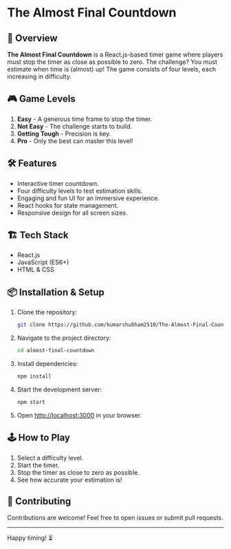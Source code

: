 # The Almost Final Countdown

## 🚀 Overview
**The Almost Final Countdown** is a React.js-based timer game where players must stop the timer as close as possible to zero. The challenge? You must estimate when time is (almost) up! The game consists of four levels, each increasing in difficulty.

## 🎮 Game Levels
1. **Easy** - A generous time frame to stop the timer.
2. **Not Easy** - The challenge starts to build.
3. **Getting Tough** - Precision is key.
4. **Pro** - Only the best can master this level!

## 🛠️ Features
- Interactive timer countdown.
- Four difficulty levels to test estimation skills.
- Engaging and fun UI for an immersive experience.
- React hooks for state management.
- Responsive design for all screen sizes.

## 🏗️ Tech Stack
- React.js
- JavaScript (ES6+)
- HTML & CSS

## 📦 Installation & Setup
1. Clone the repository:
   ```sh
   git clone https://github.com/kumarshubham2510/The-Almost-Final-Countdown.git
   ```
2. Navigate to the project directory:
   ```sh
   cd almost-final-countdown
   ```
3. Install dependencies:
   ```sh
   npm install
   ```
4. Start the development server:
   ```sh
   npm start
   ```
5. Open [http://localhost:3000](http://localhost:3000) in your browser.

## 🕹️ How to Play
1. Select a difficulty level.
2. Start the timer.
3. Stop the timer as close to zero as possible.
4. See how accurate your estimation is!


## 🤝 Contributing
Contributions are welcome! Feel free to open issues or submit pull requests.



---

Happy timing! ⏳

